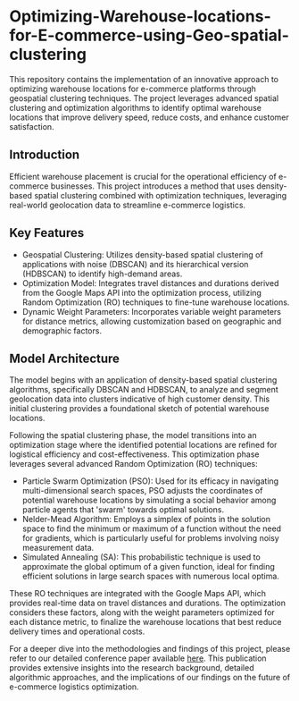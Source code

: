 # Optimizing-Warehouse-locations-for-E-commerce-using-Geo-spatial-clustering

This repository contains the implementation of an innovative approach to optimizing warehouse locations for e-commerce platforms through geospatial clustering techniques. The project leverages advanced spatial clustering and optimization algorithms to identify optimal warehouse locations that improve delivery speed, reduce costs, and enhance customer satisfaction.

## Introduction

Efficient warehouse placement is crucial for the operational efficiency of e-commerce businesses. This project introduces a method that uses density-based spatial clustering combined with optimization techniques, leveraging real-world geolocation data to streamline e-commerce logistics.

## Key Features

<ul>
<li>Geospatial Clustering: Utilizes density-based spatial clustering of applications with noise (DBSCAN) and its hierarchical version (HDBSCAN) to identify high-demand areas.</li>
<li>Optimization Model: Integrates travel distances and durations derived from the Google Maps API into the optimization process, utilizing Random Optimization (RO) techniques to fine-tune warehouse locations.</li>
<li>Dynamic Weight Parameters: Incorporates variable weight parameters for distance metrics, allowing customization based on geographic and demographic factors.</li>
</ul>

## Model Architecture
The model begins with an application of density-based spatial clustering algorithms, specifically DBSCAN and HDBSCAN, to analyze and segment geolocation data into clusters indicative of high customer density. This initial clustering provides a foundational sketch of potential warehouse locations.

Following the spatial clustering phase, the model transitions into an optimization stage where the identified potential locations are refined for logistical efficiency and cost-effectiveness. This optimization phase leverages several advanced Random Optimization (RO) techniques:

<ul>
<li>Particle Swarm Optimization (PSO): Used for its efficacy in navigating multi-dimensional search spaces, PSO adjusts the coordinates of potential warehouse locations by simulating a social behavior among particle agents that 'swarm' towards optimal solutions.</li>
<li>Nelder-Mead Algorithm: Employs a simplex of points in the solution space to find the minimum or maximum of a function without the need for gradients, which is particularly useful for problems involving noisy measurement data.</li>
<li>Simulated Annealing (SA): This probabilistic technique is used to approximate the global optimum of a given function, ideal for finding efficient solutions in large search spaces with numerous local optima.</li>
</ul>

These RO techniques are integrated with the Google Maps API, which provides real-time data on travel distances and durations. The optimization considers these factors, along with the weight parameters optimized for each distance metric, to finalize the warehouse locations that best reduce delivery times and operational costs.

For a deeper dive into the methodologies and findings of this project, please refer to our detailed conference paper available <a href=https://github.com/rajtulluri/Optimizing-Warehouse-locations-for-E-commerce-using-Geo-spatial-clustering/blob/main/Optimizing%20warehouse%20locations%20for%20E-commerce.pdf>here</a>. This publication provides extensive insights into the research background, detailed algorithmic approaches, and the implications of our findings on the future of e-commerce logistics optimization.
